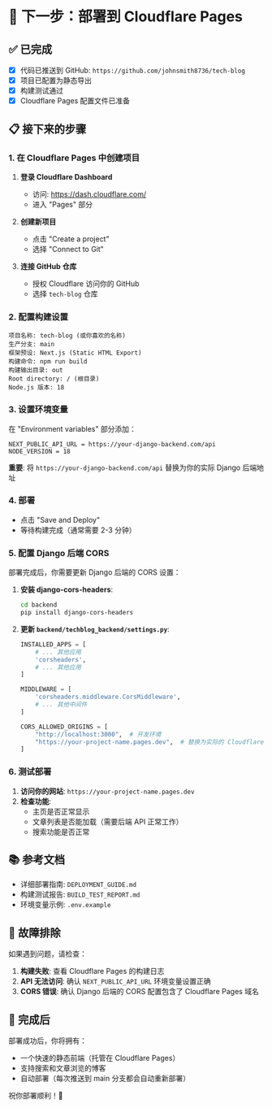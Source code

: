 # 🚀 下一步：部署到 Cloudflare Pages

## ✅ 已完成
- [x] 代码已推送到 GitHub: `https://github.com/johnsmith8736/tech-blog`
- [x] 项目已配置为静态导出
- [x] 构建测试通过
- [x] Cloudflare Pages 配置文件已准备

## 📋 接下来的步骤

### 1. 在 Cloudflare Pages 中创建项目

1. **登录 Cloudflare Dashboard**
   - 访问: https://dash.cloudflare.com/
   - 进入 "Pages" 部分

2. **创建新项目**
   - 点击 "Create a project"
   - 选择 "Connect to Git"

3. **连接 GitHub 仓库**
   - 授权 Cloudflare 访问你的 GitHub
   - 选择 `tech-blog` 仓库

### 2. 配置构建设置

```
项目名称: tech-blog (或你喜欢的名称)
生产分支: main
框架预设: Next.js (Static HTML Export)
构建命令: npm run build
构建输出目录: out
Root directory: / (根目录)
Node.js 版本: 18
```

### 3. 设置环境变量

在 "Environment variables" 部分添加：

```
NEXT_PUBLIC_API_URL = https://your-django-backend.com/api
NODE_VERSION = 18
```

**重要**: 将 `https://your-django-backend.com/api` 替换为你的实际 Django 后端地址

### 4. 部署

- 点击 "Save and Deploy"
- 等待构建完成（通常需要 2-3 分钟）

### 5. 配置 Django 后端 CORS

部署完成后，你需要更新 Django 后端的 CORS 设置：

1. **安装 django-cors-headers**:
   ```bash
   cd backend
   pip install django-cors-headers
   ```

2. **更新 `backend/techblog_backend/settings.py`**:
   ```python
   INSTALLED_APPS = [
       # ... 其他应用
       'corsheaders',
       # ... 其他应用
   ]

   MIDDLEWARE = [
       'corsheaders.middleware.CorsMiddleware',
       # ... 其他中间件
   ]

   CORS_ALLOWED_ORIGINS = [
       "http://localhost:3000",  # 开发环境
       "https://your-project-name.pages.dev",  # 替换为实际的 Cloudflare Pages 域名
   ]
   ```

### 6. 测试部署

1. **访问你的网站**: `https://your-project-name.pages.dev`
2. **检查功能**:
   - 主页是否正常显示
   - 文章列表是否能加载（需要后端 API 正常工作）
   - 搜索功能是否正常

## 📚 参考文档

- 详细部署指南: `DEPLOYMENT_GUIDE.md`
- 构建测试报告: `BUILD_TEST_REPORT.md`
- 环境变量示例: `.env.example`

## 🔧 故障排除

如果遇到问题，请检查：

1. **构建失败**: 查看 Cloudflare Pages 的构建日志
2. **API 无法访问**: 确认 `NEXT_PUBLIC_API_URL` 环境变量设置正确
3. **CORS 错误**: 确认 Django 后端的 CORS 配置包含了 Cloudflare Pages 域名

## 🎉 完成后

部署成功后，你将拥有：
- 一个快速的静态前端（托管在 Cloudflare Pages）
- 支持搜索和文章浏览的博客
- 自动部署（每次推送到 main 分支都会自动重新部署）

祝你部署顺利！🚀
